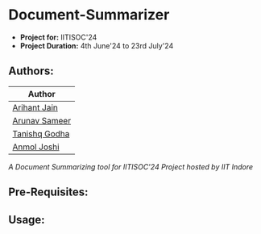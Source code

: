 # Document-Summarizer
- **Project for:** IITISOC'24 
- **Project Duration:** 4th June'24 to 23rd July'24
## Authors:
| Author |
|--------|
| [Arihant Jain](https://github.com/Arihant779) |
| [Arunav Sameer](https://github.com/arunavsameer) |
| [Tanishq Godha](https://github.com/Tanishq-Godha) |
| [Anmol Joshi](https://github.com/Anmol-Joshi004) |

*A Document Summarizing tool for IITISOC'24 Project hosted by IIT Indore*
## Pre-Requisites:
## Usage: 
